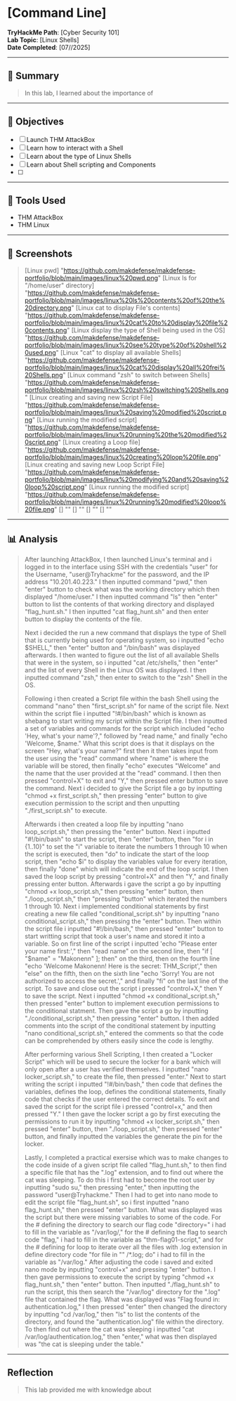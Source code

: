 # [Command Line]

**TryHackMe Path**: [Cyber Security 101]  
**Lab Topic**: [Linux Shells]  
**Date Completed**: [07//2025]

---

## 🧠 Summary

> In this lab, I learned about the importance of 

---

## 🎯 Objectives
- [ ] Launch THM AttackBox
- [ ] Learn how to interact with a Shell
- [ ] Learn about the type of Linux Shells
- [ ] Learn about Shell scripting and Components
- [ ] 


---

## 🧰 Tools Used
- THM AttackBox
- THM Linux
  
---

## 📸 Screenshots

> [Linux pwd] "https://github.com/makdefense/makdefense-portfolio/blob/main/images/linux%20pwd.png"
> [Linux ls for "/home/user" directory] "https://github.com/makdefense/makdefense-portfolio/blob/main/images/linux%20ls%20contents%20of%20the%20directory.png"
> [Linux cat to display File's contents] "https://github.com/makdefense/makdefense-portfolio/blob/main/images/linux%20cat%20to%20display%20file%20contents.png"
> [Linux display the type of Shell being used in the OS] "https://github.com/makdefense/makdefense-portfolio/blob/main/images/linux%20see%20type%20of%20shell%20used.png"
> [Linux "cat" to display all available Shells] "https://github.com/makdefense/makdefense-portfolio/blob/main/images/linux%20cat%20display%20all%20frei%20Shells.png"
> [Linux command "zsh" to switch between Shells] "https://github.com/makdefense/makdefense-portfolio/blob/main/images/linux%20zsh%20switching%20Shells.png"
> [Linux creating and saving new Script File] "https://github.com/makdefense/makdefense-portfolio/blob/main/images/linux%20saving%20modified%20script.png"
> [Linux running the modified script] "https://github.com/makdefense/makdefense-portfolio/blob/main/images/linux%20running%20the%20modified%20script.png"
> [Linux creating a Loop file] "https://github.com/makdefense/makdefense-portfolio/blob/main/images/linux%20creating%20loop%20file.png"
> [Linux creating and saving new Loop Script File] "https://github.com/makdefense/makdefense-portfolio/blob/main/images/linux%20modifying%20and%20saving%20loop%20script.png"
> [Linux running the modified script] "https://github.com/makdefense/makdefense-portfolio/blob/main/images/linux%20running%20modified%20loop%20file.png"
> [] ""
> [] ""
> [] ""
> [] ""
>

---

## 📊 Analysis

> After launching AttackBox, I then launched Linux's terminal and i logged in to the interface using SSH with the credentials "user" for the Username, "user@Tryhackme" for the password,
and the IP address "10.201.40.223." I then inputted command "pwd," then "enter" button to check what was the working directory which then displayed "/home/user." I then inputted command
"ls" then "enter" button to list the contents of that working directory and displayed "flag_hunt.sh." I then inputted "cat flag_hunt.sh" and then enter button to display the contents of the file.
> 
> Next i decided the run a new command that displays the type of Shell that is currently being used for operating system, so i inputted "echo $SHELL," then "enter" button and "/bin/bash" was displayed
afterwards. I then wanted to figure out the list of all available Shells that were in the system, so i inputted "cat /etc/shells," then "enter" and the list of every Shell in the Linux OS was displayed.
I then inputted command "zsh," then enter to switch to the "zsh" Shell in the OS.
> 
> Following i then created a Script file within the bash Shell using the command "nano" then "first_script.sh" for name of the script file. Next within the script flie i inputted "!#/bin/bash" which is
known as shebang to start writing my script within the Script file. I then inputted a set of variables and commands for the script which included "echo 'Hey, what's your name'?," followed by "read name,"
and finally "echo 'Welcome, $name." What this script does is that it displays on the screen "Hey, what's your name?" first then it then takes input from the user using the "read" command where "name" is where
the variable will be stored, then finally "echo" executes "Welcome" and the name that the user provided at the "read" command. I then then pressed "control+X" to exit and "Y," then pressed enter button to save the
command. Next i decided to give the Script file a go by inputting "chmod +x first_script.sh," then pressing "enter" button to give execution permission to the script and then unputting "./first_script.sh" to execute.
>
> Afterwards i then created a loop file by inputting "nano loop_script.sh," then pressing the "enter" button. Next i inputted "#!/bin/bash" to start the script, then "enter" button, then "for i in {1..10}" to set the "i"
variable to iterate the numbers 1 through 10 when the script is executed, then "do" to indicate the start of the loop script, then "echo $i" to display the variables value for every iteration, then finally "done" which
will indicate the end of the loop script. I then saved the loop script by pressing "control+X" and then "Y," and finally pressing enter button. Afterwards i gave the script a go by inputting "chmod +x loop_script.sh,"
then pressing "enter" button, then "./loop_script.sh," then "pressing "button" which iterated the numbers 1 through 10. Next i implemented conditional statements by first creating a new file called "conditional_script.sh"
by inputting "nano conditional_script.sh," then pressing the "enter" button. Then within the script file i inputted "#!/bin/bash," then pressed "enter" button to start writting script that took a user's name and stored it
into a variable. So on first line of the script i inputted 'echo "Please enter your name first:'," then "read name" on the second line, then "if [ "$name" = "Makonenn" ]; then" on the third, then on the fourth line "echo
'Welcome Makonenn! Here is the secret: THM_Script'," then "else" on the fifth, then on the sixth line "echo 'Sorry! You are not authorized to access the secret.'," and finally "fi" on the last line of the script. To save and
close out the script i pressed "control+X," then Y to save the script. Next i inputted "chmod +x conditional_script.sh," then pressed "enter" button to implement execution permissions to the conditional statment. Then gave the
script a go by inputting "./conditional_script.sh," then pressing "enter" button. I then added comments into the script of the conditional statement by inputting "nano conditional_script.sh," entered the comments so that the
code can be comprehended by others easily since the code is lengthy.
> 
> After performing various Shell Scripting, I then created a "Locker Script" which will be used to secure the locker for a bank which will only open after a user has verified themselves. I inputted "nano locker_script.sh,"
to create the file, then pressed "enter." Next to start writing the script i inputted "!#/bin/bash," then code that defines the variables, defines the loop, defines the conditional statements, finally code that checks if the
user entered the correct details. To exit and saved the script for the script file i pressed "control+x," and then pressed "Y." I then gave the locker script a go by first executing the permissions to run it by inputting
"chmod +x locker_script.sh," then pressed "enter" button, then "./loop_script.sh," then pressed "enter" button, and finally inputted the variables the generate the pin for the locker.
> 
> Lastly, I completed a practical exersise which was to make changes to the code inside of a given script file called "flag_hunt.sh," to then find a specific file that has the ".log" extension, and to find out where the cat was
sleeping. To do this i first had to become the root user by inputting "sudo su," then pressing "enter," then inputting the password "user@Tryhackme." Then I had to get into nano mode to edit the script file "flag_hunt.sh", so i
first inputted "nano flag_hunt.sh," then pressed "enter" button. What was displayed was the script but there were missing variables to some of the code. For the # defining the directory to search our flag code "directory=" i had to
fill in the variable as "/var/log/," for the # defining the flag to search code "flag," i had to fill in the variable as "thm-flag01-script," and for the # defining for loop to iterate over all the files with .log extension in
define directory code "for file in "" /*.log; do" i had to fill in the variable as "/var/log." After adjusting the code i saved and exited nano mode by inputting "control+x" and pressing "enter" button. I then gave permissions to
execute the script by typing "chmod +x flag_hunt.sh," then "enter" button. Then inputted "./flag_hunt.sh" to run the script, this then search the "/var/log" directory for the ".log" file that contained the flag. What was displayed
was "Flag found in: authentication.log," I then pressed "enter" then changed the directory by inputting "cd /var/log," then "ls" to list the contents of the directory, and found the "authentication.log" file within the directory.
To then find out where the cat was sleeping i inputted "cat /var/log/authentication.log," then "enter," what was then displayed was "the cat is sleeping under the table."


---

## Reflection

> This lab provided me with knowledge about 
